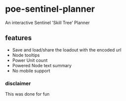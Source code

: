 # poe-sentinel-planner
An interactive Sentinel 'Skill Tree' Planner

## features
- Save and load/share the loadout with the encoded url
- Node tooltips
- Power Unit count
- Powered Node text summary
- No mobile support

### disclaimer
This was done for fun

